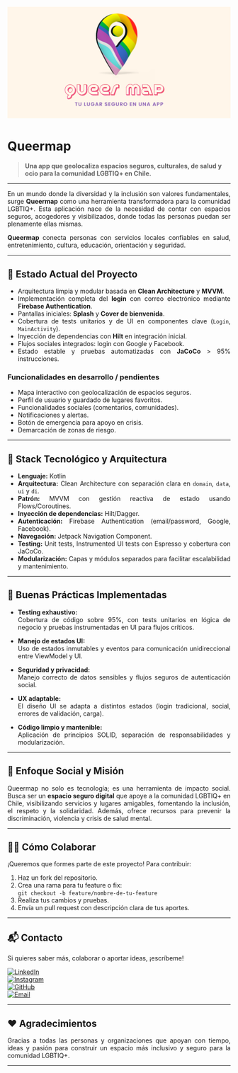 # ![Queermap Banner](Queermapbanner.png)

# Queermap

> **Una app que geolocaliza espacios seguros, culturales, de salud y ocio para la comunidad LGBTIQ+ en Chile.**

---

<div align="justify">

En un mundo donde la diversidad y la inclusión son valores fundamentales, surge **Queermap** como una herramienta transformadora para la comunidad LGBTIQ+. Esta aplicación nace de la necesidad de contar con espacios seguros, acogedores y visibilizados, donde todas las personas puedan ser plenamente ellas mismas.

**Queermap** conecta personas con servicios locales confiables en salud, entretenimiento, cultura, educación, orientación y seguridad.

---

## 🚀 Estado Actual del Proyecto

- Arquitectura limpia y modular basada en **Clean Architecture** y **MVVM**.
- Implementación completa del **login** con correo electrónico mediante **Firebase Authentication**.
- Pantallas iniciales: **Splash** y **Cover de bienvenida**.
- Cobertura de tests unitarios y de UI en componentes clave (`Login`, `MainActivity`).
- Inyección de dependencias con **Hilt** en integración inicial.
- Flujos sociales integrados: login con Google y Facebook.
- Estado estable y pruebas automatizadas con **JaCoCo** > 95% instrucciones.

### Funcionalidades en desarrollo / pendientes

- Mapa interactivo con geolocalización de espacios seguros.
- Perfil de usuario y guardado de lugares favoritos.
- Funcionalidades sociales (comentarios, comunidades).
- Notificaciones y alertas.
- Botón de emergencia para apoyo en crisis.
- Demarcación de zonas de riesgo.

---

## 🧰 Stack Tecnológico y Arquitectura

- **Lenguaje:** Kotlin
- **Arquitectura:** Clean Architecture con separación clara en `domain`, `data`, `ui` y `di`.
- **Patrón:** MVVM con gestión reactiva de estado usando Flows/Coroutines.
- **Inyección de dependencias:** Hilt/Dagger.
- **Autenticación:** Firebase Authentication (email/password, Google, Facebook).
- **Navegación:** Jetpack Navigation Component.
- **Testing:** Unit tests, Instrumented UI tests con Espresso y cobertura con JaCoCo.
- **Modularización:** Capas y módulos separados para facilitar escalabilidad y mantenimiento.

---

## 📖 Buenas Prácticas Implementadas

- **Testing exhaustivo:**  
  Cobertura de código sobre 95%, con tests unitarios en lógica de negocio y pruebas instrumentadas en UI para flujos críticos.

- **Manejo de estados UI:**  
  Uso de estados inmutables y eventos para comunicación unidireccional entre ViewModel y UI.

- **Seguridad y privacidad:**  
  Manejo correcto de datos sensibles y flujos seguros de autenticación social.

- **UX adaptable:**  
  El diseño UI se adapta a distintos estados (login tradicional, social, errores de validación, carga).

- **Código limpio y mantenible:**  
  Aplicación de principios SOLID, separación de responsabilidades y modularización.

---

## 🔗 Enfoque Social y Misión

Queermap no solo es tecnología; es una herramienta de impacto social. Busca ser un **espacio seguro digital** que apoye a la comunidad LGBTIQ+ en Chile, visibilizando servicios y lugares amigables, fomentando la inclusión, el respeto y la solidaridad. Además, ofrece recursos para prevenir la discriminación, violencia y crisis de salud mental.

---

## 👩‍💻 Cómo Colaborar

¡Queremos que formes parte de este proyecto! Para contribuir:

1. Haz un fork del repositorio.
2. Crea una rama para tu feature o fix:  
   `git checkout -b feature/nombre-de-tu-feature`
3. Realiza tus cambios y pruebas.
4. Envía un pull request con descripción clara de tus aportes.

---

## 📬 Contacto

Si quieres saber más, colaborar o aportar ideas, ¡escríbeme!

[![LinkedIn](https://img.shields.io/badge/-javimutis-blue?style=flat-square&logo=Linkedin&logoColor=white&link=https://www.linkedin.com/in/javimutis/)](https://www.linkedin.com/in/javimutis/)  
[![Instagram](https://img.shields.io/badge/-javi.mutis-E4405F?style=flat-square&logo=instagram&logoColor=white&link=https://www.instagram.com/javi.mutis/)](https://www.instagram.com/javi.mutis/)  
[![GitHub](https://img.shields.io/badge/-javimutis-black?style=flat-square&logo=github&logoColor=white&link=https://github.com/javimutis)](https://github.com/javimutis)  
[![Email](https://img.shields.io/badge/-javimutisdev%40gmail.com-red?style=flat-square&logo=gmail&logoColor=white&link=mailto:javimutisdev%40gmail.com)](mailto:javimutisdev@gmail.com)

---

## ❤️ Agradecimientos

Gracias a todas las personas y organizaciones que apoyan con tiempo, ideas y pasión para construir un espacio más inclusivo y seguro para la comunidad LGBTIQ+.

---

</div>
